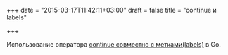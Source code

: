 +++
date = "2015-03-17T11:42:11+03:00"
draft = false
title = "continue и labels"

+++

<p>Использование оператора <a href="http://relistan.com/continue-statement-with-labels-in-go/">continue совместно с метками(labels)</a> в Go.</p>

